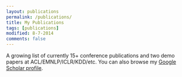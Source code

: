 ```yaml
---
layout: publications
permalink: /publications/
title: My Publications
tags: [publications]
modified: 8-7-2014
comments: false
---
```


A growing list of currently 15+ conference publications and two demo papers at ACL/EMNLP/ICLR/KDD/etc. You can also browse my <a href="http://scholar.google.es/citations?user=eUae2K0AAAAJ" target="_blank">Google Scholar profile</a>.
